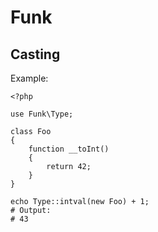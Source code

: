 # Funk

## Casting

Example:

    <?php

    use Funk\Type;

    class Foo
    {
        function __toInt()
        {
            return 42;
        }
    }

    echo Type::intval(new Foo) + 1;
    # Output:
    # 43

